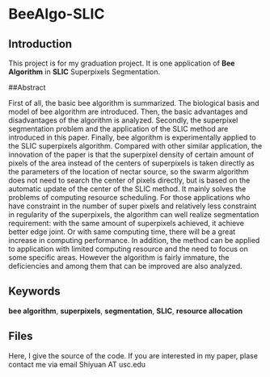 # BeeAlgo-SLIC

## Introduction

This project is for my graduation project. It is one application of **Bee Algorithm** in **SLIC** Superpixels Segmentation.


##Abstract


First of all, the basic bee algorithm is summarized. The biological basis and model of bee algorithm are introduced. Then, the basic advantages and disadvantages of the algorithm is analyzed. Secondly, the superpixel segmentation problem and the application of the SLIC method are introduced in this paper. Finally, bee algorithm is experimentally applied to the SLIC superpixels algorithm. Compared with other similar application, the innovation of the paper is that the superpixel density of certain amount of pixels of the area instead of the centers of superpixels is taken directly as the parameters of the location of nectar source, so the swarm algorithm does not need to search the center of pixels directly, but is based on the automatic update of the center of the SLIC method. It mainly solves the problems of computing resource scheduling. For those applications who have constraint in the number of super pixels and relatively less constraint in regularity of the superpixels, the algorithm can well realize segmentation requirement: with the same amount of superpixels achieved, it achieve better edge joint. Or with same computing time, there will be a great increase in computing performance. In addition, the method can be applied to application with limited computing resource and the need to focus on some specific areas. However the algorithm is fairly immature, the deficiencies and among them that can be improved are also analyzed.

## Keywords
**bee algorithm**, **superpixels**, **segmentation**, **SLIC**, **resource allocation**

## Files
Here, I give the source of the code. If you are interested in my paper, plase contact me via email Shiyuan AT usc.edu